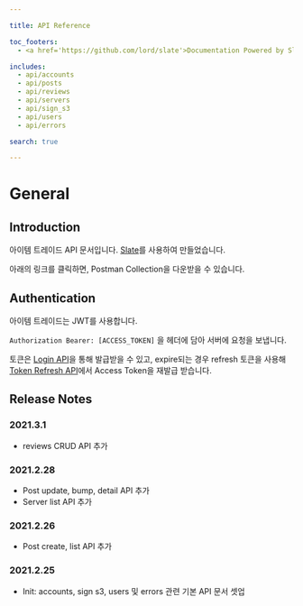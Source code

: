 ```yaml
---

title: API Reference

toc_footers:
  - <a href='https://github.com/lord/slate'>Documentation Powered by Slate</a>

includes:
  - api/accounts
  - api/posts
  - api/reviews
  - api/servers
  - api/sign_s3
  - api/users
  - api/errors

search: true

---
```


# General

## Introduction

아이템 트레이드 API 문서입니다. [Slate](https://github.com/lord/slate)를 사용하여 만들었습니다.

아래의 링크를 클릭하면, Postman Collection을 다운받을 수 있습니다. 

## Authentication

아이템 트레이드는 JWT를 사용합니다.

`Authorization Bearer: [ACCESS_TOKEN]` 을 헤더에 담아 서버에 요청을 보냅니다.

토큰은 [Login API](#post-login-step-2-use-token)을 통해 발급받을 수 있고, expire되는 경우 refresh 토큰을 사용해 [Token Refresh API](#post-refresh-token)에서 Access Token을 재발급 받습니다.

## Release Notes

### 2021.3.1

* reviews CRUD API 추가

### 2021.2.28

* Post update, bump, detail API 추가
* Server list API 추가

### 2021.2.26

* Post create, list API 추가

### 2021.2.25

- Init: accounts, sign s3, users 및 errors 관련 기본 API 문서 셋업